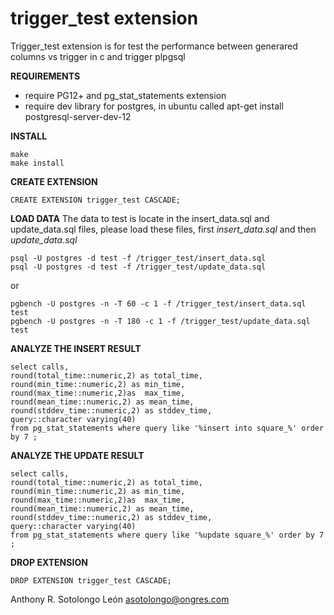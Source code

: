 trigger_test  extension
======================================



Trigger_test extension is for test the performance between generared columns vs trigger in c and trigger plpgsql

**REQUIREMENTS**
* require PG12+ and  pg_stat_statements extension
* require dev library for postgres, in ubuntu called apt-get install postgresql-server-dev-12

**INSTALL**

```
make
make install
```

**CREATE EXTENSION**
```
CREATE EXTENSION trigger_test CASCADE;
```

**LOAD DATA**
The data to test is locate in the insert_data.sql and update_data.sql files, please load these files, first *insert_data.sql* and then *update_data.sql*

```
psql -U postgres -d test -f /trigger_test/insert_data.sql
psql -U postgres -d test -f /trigger_test/update_data.sql
```
or 

```
pgbench -U postgres -n -T 60 -c 1 -f /trigger_test/insert_data.sql test 
pgbench -U postgres -n -T 180 -c 1 -f /trigger_test/update_data.sql test
```



 **ANALYZE THE INSERT RESULT**

```
select calls, 
round(total_time::numeric,2) as total_time,
round(min_time::numeric,2) as min_time,
round(max_time::numeric,2)as  max_time,
round(mean_time::numeric,2) as mean_time,
round(stddev_time::numeric,2) as stddev_time,
query::character varying(40) 
from pg_stat_statements where query like '%insert into square_%' order by 7 ;
```

**ANALYZE THE UPDATE RESULT**

```
select calls, 
round(total_time::numeric,2) as total_time,
round(min_time::numeric,2) as min_time,
round(max_time::numeric,2)as  max_time,
round(mean_time::numeric,2) as mean_time,
round(stddev_time::numeric,2) as stddev_time,
query::character varying(40) 
from pg_stat_statements where query like '%update square_%' order by 7 ;
```


**DROP EXTENSION**
```
DROP EXTENSION trigger_test CASCADE;
```
Anthony R. Sotolongo León
asotolongo@ongres.com

